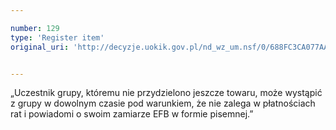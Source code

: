 ```yaml
---

number: 129
type: 'Register item'
original_uri: 'http://decyzje.uokik.gov.pl/nd_wz_um.nsf/0/688FC3CA077AA91CC12572DD0032942D?OpenDocument'


---
```


„Uczestnik grupy, któremu nie przydzielono jeszcze towaru, może wystąpić z grupy w dowolnym czasie pod warunkiem, że nie zalega w płatnościach rat i powiadomi o swoim zamiarze EFB w formie pisemnej.”
